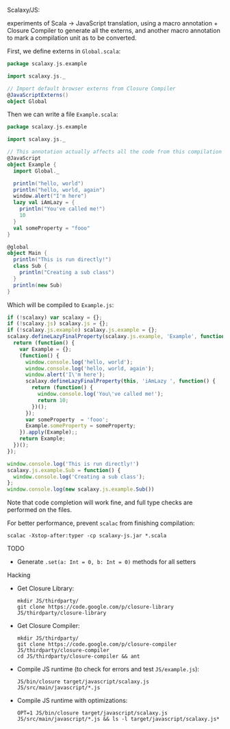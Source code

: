Scalaxy/JS:

experiments of Scala -> JavaScript translation, using a macro annotation + Closure Compiler to generate all the externs, and another macro annotation to mark a compilation unit as to be converted.

First, we define externs in `Global.scala`:

```scala
package scalaxy.js.example

import scalaxy.js._

// Import default browser externs from Closure Compiler
@JavaScriptExterns()
object Global
```

Then we can write a file `Example.scala`:

```scala
package scalaxy.js.example

import scalaxy.js._

// This annotation actually affects all the code from this compilation unit.
@JavaScript
object Example {
  import Global._

  println("hello, world")
  println("hello, world, again")
  window.alert("I'm here")
  lazy val iAmLazy = {
    println("You've called me!")
    10
  }
  val someProperty = "fooo"
}

@global
object Main {
  println("This is run directly!")
  class Sub {
    println("Creating a sub class")
  }
  println(new Sub)
}

```

Which will be compiled to `Example.js`:

```javascript
if (!scalaxy) var scalaxy = {};
if (!scalaxy.js) scalaxy.js = {};
if (!scalaxy.js.example) scalaxy.js.example = {};
scalaxy.defineLazyFinalProperty(scalaxy.js.example, 'Example', function() {
  return (function() {
    var Example = {};
    (function() {
      window.console.log('hello, world');
      window.console.log('hello, world, again');
      window.alert('I\'m here');
      scalaxy.defineLazyFinalProperty(this, 'iAmLazy ', function() {
        return (function() {
          window.console.log('You\'ve called me!');
          return 10;
        })();
      });
      var someProperty  = 'fooo';
      Example.someProperty = someProperty;
    }).apply(Example);;
    return Example;
  })();
});

window.console.log('This is run directly!')
scalaxy.js.example.Sub = function() {
  window.console.log('Creating a sub class');
};
window.console.log(new scalaxy.js.example.Sub())
```

Note that code completion will work fine, and full type checks are performed on the files.

For better performance, prevent `scalac` from finishing compilation:
```
scalac -Xstop-after:typer -cp scalaxy-js.jar *.scala
```

TODO

- Generate `.set(a: Int = 0, b: Int = 0)` methods for all setters

Hacking

- Get Closure Library:

  ```
  mkdir JS/thirdparty/
  git clone https://code.google.com/p/closure-library JS/thirdparty/closure-library
  ```

- Get Closure Compiler:

  ```
  mkdir JS/thirdparty/
  git clone https://code.google.com/p/closure-compiler JS/thirdparty/closure-compiler
  cd JS/thirdparty/closure-compiler && ant
  ```

- Compile JS runtime (to check for errors and test `JS/example.js`):

  ```
  JS/bin/closure target/javascript/scalaxy.js JS/src/main/javascript/*.js
  ```

- Compile JS runtime with optimizations:

  ```
  OPT=1 JS/bin/closure target/javascript/scalaxy.js JS/src/main/javascript/*.js && ls -l target/javascript/scalaxy.js*
  ```
